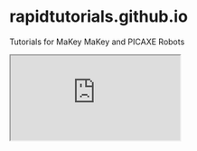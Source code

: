 rapidtutorials.github.io
========================

Tutorials for MaKey MaKey and PICAXE Robots


<iframe src="https://docs.google.com/document/d/1V095H94Zv8XyKjDaNyiLeh0fR6VnQz0riQtxMPk7MX8/pub?embedded=true"></iframe>

